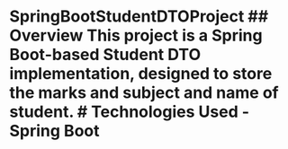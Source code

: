 # SpringBootStudentDTOProject  ## Overview This project is a Spring Boot-based Student DTO implementation, designed to store the marks and subject and name of student.  # Technologies Used - Spring Boot

